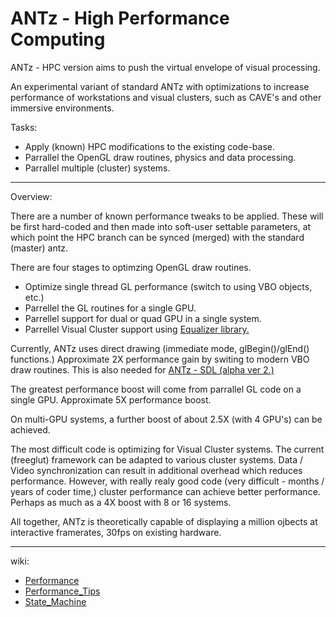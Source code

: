 ANTz - High Performance Computing
====
ANTz - HPC version aims to push the virtual envelope of visual processing.

An experimental variant of standard ANTz with optimizations to increase performance of workstations and visual clusters, such as CAVE's and other immersive environments.

Tasks:
- Apply (known) HPC modifications to the existing code-base.
- Parrallel the OpenGL draw routines, physics and data processing.
- Parrallel multiple (cluster) systems.

---
Overview:

There are a number of known performance tweaks to be applied. These will be first hard-coded and then made into soft-user settable parameters, at which point the HPC branch can be synced (merged) with the standard (master) antz.

There are four stages to optimzing OpenGL draw routines.
- Optimize single thread GL performance (switch to using VBO objects, etc.)
- Parrellel the GL routines for a single GPU.
- Parrellel support for dual or quad GPU in a single system.
- Parrellel Visual Cluster support using [Equalizer library.](http://equalizergraphics.com)

Currently, ANTz uses direct drawing (immediate mode, glBegin()/glEnd() functions.) Approximate 2X performance gain by switing to modern VBO draw routines. This is also needed for [ANTz - SDL (alpha ver 2.)](../../tree/sdl/)

The greatest performance boost will come from parrallel GL code on a single GPU. Approximate 5X performance boost.

On multi-GPU systems, a further boost of about 2.5X (with 4 GPU's) can be achieved.

The most difficult code is optimizing for Visual Cluster systems. The current (freeglut) framework can be adapted to various cluster systems. Data / Video synchronization can result in additional overhead which reduces performance. However, with really realy good code (very difficult - months / years of coder time,) cluster performance can achieve better performance. Perhaps as much as a 4X boost with 8 or 16 systems.

All together, ANTz is theoretically capable of displaying a million ojbects at interactive framerates, 30fps on existing hardware.

---
wiki:

- [Performance](https://sf.net/p/openantz/wiki/Performance/)
- [Performance_Tips](https://sf.net/p/openantz/wiki/Performance_Tips/)
- [State_Machine](https://sf.net/p/openantz/wiki/State_Machine/)

